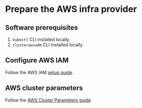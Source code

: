 # Prepare the AWS infra provider

## Software prerequisites

1. `kubectl` CLI installed locally.
2. `clusterawsadm` CLI installed locally.

## Configure AWS IAM

Follow the AWS IAM [setup guide](cloudformation.md#aws-iam-setup).

## AWS cluster parameters

Follow the [AWS Cluster Parameters guide](cluster-parameters.md#aws-cluster-parameters)
